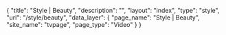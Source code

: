 {
    "title": "Style | Beauty",
    "description": "",
    "layout": "index",
    "type": "style",
    "url": "\/style\/beauty",
    "data_layer": {
        "page_name": "Style | Beauty",
        "site_name": "tvpage",
        "page_type": "Video"
    }
}